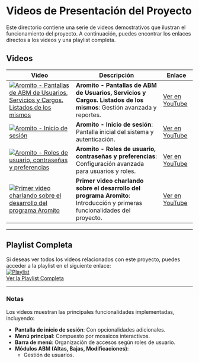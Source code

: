 # Videos de Presentación del Proyecto

Este directorio contiene una serie de videos demostrativos que ilustran el funcionamiento del proyecto. A continuación, puedes encontrar los enlaces directos a los videos y una playlist completa.

## Videos

| Video                                                                                                      | Descripción                                                                                                  | Enlace                                                       |
|------------------------------------------------------------------------------------------------------------|--------------------------------------------------------------------------------------------------------------|-------------------------------------------------------------|
| [![Aromito - Pantallas de ABM de Usuarios, Servicios y Cargos. Listados de los mismos](https://img.youtube.com/vi/LJyFd1HItQM/0.jpg)](https://youtu.be/LJyFd1HItQM) | **Aromito - Pantallas de ABM de Usuarios, Servicios y Cargos. Listados de los mismos**: Gestión avanzada y reportes. | [Ver en YouTube](https://youtu.be/LJyFd1HItQM)             |
| [![Aromito - Inicio de sesión](https://img.youtube.com/vi/QoWztppetV4/0.jpg)](https://youtu.be/QoWztppetV4) | **Aromito - Inicio de sesión**: Pantalla inicial del sistema y autenticación.                                | [Ver en YouTube](https://youtu.be/QoWztppetV4)             |
| [![Aromito - Roles de usuario, contraseñas y preferencias](https://img.youtube.com/vi/aHtovp8jqzY/0.jpg)](https://youtu.be/aHtovp8jqzY) | **Aromito - Roles de usuario, contraseñas y preferencias**: Configuración avanzada para usuarios y roles.    | [Ver en YouTube](https://youtu.be/aHtovp8jqzY)            |
| [![Primer video charlando sobre el desarrollo del programa Aromito](https://img.youtube.com/vi/VcM4n_cIZRA/0.jpg)](https://youtu.be/VcM4n_cIZRA) | **Primer video charlando sobre el desarrollo del programa Aromito**: Introducción y primeras funcionalidades del proyecto. | [Ver en YouTube](https://youtu.be/VcM4n_cIZRA)            |

---

## Playlist Completa

Si deseas ver todos los videos relacionados con este proyecto, puedes acceder a la playlist en el siguiente enlace:  
[![Playlist](https://img.youtube.com/vi/VcM4n_cIZRA/0.jpg)](https://www.youtube.com/playlist?list=PLf-_LCj5h0nk6QA_6FNygSMEo1jqXo0tT)  
[Ver la Playlist Completa](https://www.youtube.com/playlist?list=PLf-_LCj5h0nk6QA_6FNygSMEo1jqXo0tT)

---

### Notas
Los videos muestran las principales funcionalidades implementadas, incluyendo:
- **Pantalla de inicio de sesión**: Con opcionalidades adicionales.
- **Menú principal**: Compuesto por mosaicos interactivos.
- **Barra de menú**: Organización de accesos según roles de usuario.
- **Módulos ABM (Altas, Bajas, Modificaciones)**:
  - Gestión de usuarios.
